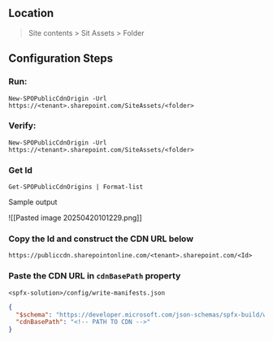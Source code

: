 
## Location

> Site contents > Sit Assets > Folder

## Configuration Steps

### Run: 

`New-SPOPublicCdnOrigin -Url https://<tenant>.sharepoint.com/SiteAssets/<folder>`

### Verify: 

`New-SPOPublicCdnOrigin -Url https://<tenant>.sharepoint.com/SiteAssets/<folder>`

### Get Id

`Get-SPOPublicCdnOrigins | Format-list`

Sample output

![[Pasted image 20250420101229.png]]

### Copy the Id and construct the CDN URL below

`https://publiccdn.sharepointonline.com/<tenant>.sharepoint.com/<Id>`

### Paste the CDN URL in `cdnBasePath` property

`<spfx-solution>/config/write-manifests.json`

```JSON
{
  "$schema": "https://developer.microsoft.com/json-schemas/spfx-build/write-manifests.schema.json",
  "cdnBasePath": "<!-- PATH TO CDN -->"
}
```


